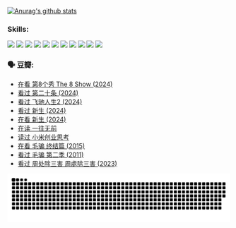 
[![Anurag's github stats](https://github-readme-stats.vercel.app/api?username=w940853815)](https://github.com/anuraghazra/github-readme-stats)

### Skills:

<code><img height="32" src="https://cdn.jsdelivr.net/npm/simple-icons@v5/icons/python.svg"></code>
<code><img height="32" src="https://cdn.jsdelivr.net/npm/simple-icons@v5/icons/javascript.svg"></code>
<code><img height="32" src="https://cdn.jsdelivr.net/npm/simple-icons@v5/icons/django.svg"></code>
<code><img height="32" src="https://cdn.jsdelivr.net/npm/simple-icons@v5/icons/flask.svg"></code>
<code><img height="32" src="https://cdn.jsdelivr.net/npm/simple-icons@v5/icons/vuetify.svg"></code>
<code><img height="32" src="https://cdn.jsdelivr.net/npm/simple-icons@v5/icons/git.svg"></code>
<code><img height="32" src="https://cdn.jsdelivr.net/npm/simple-icons@v5/icons/docker.svg"></code>
<code><img height="32" src="https://cdn.jsdelivr.net/npm/simple-icons@v5/icons/postgresql.svg"></code>
<code><img height="32" src="https://cdn.jsdelivr.net/npm/simple-icons@v5/icons/elasticsearch.svg"></code>
<code><img height="32" src="https://cdn.jsdelivr.net/npm/simple-icons@v5/icons/macos.svg"></code>
<code><img height="32" src="https://cdn.jsdelivr.net/npm/simple-icons@v5/icons/linux.svg"></code>

### 🗣 豆瓣:

<!-- DOUBAN-ACTIVITIES:START -->
- [在看 第8个秀 The 8 Show‎ (2024)](https://www.douban.com/people/136069238/status/4619801154/?_i=16826594)
- [看过 第二十条‎ (2024)](https://www.douban.com/people/136069238/status/4618624208/?_i=16826594)
- [看过 飞驰人生2‎ (2024)](https://www.douban.com/people/136069238/status/4616048805/?_i=16826594)
- [看过 新生‎ (2024)](https://www.douban.com/people/136069238/status/4612373431/?_i=16826594)
- [在看 新生‎ (2024)](https://www.douban.com/people/136069238/status/4607441062/?_i=16826594)
- [在读 一往无前](https://www.douban.com/people/136069238/status/4590507310/?_i=16826594)
- [读过 小米创业思考](https://www.douban.com/people/136069238/status/4590506983/?_i=16826594)
- [在看 毛骗 终结篇‎ (2015)](https://www.douban.com/people/136069238/status/4581971924/?_i=16826594)
- [看过 毛骗 第二季‎ (2011)](https://www.douban.com/people/136069238/status/4581971810/?_i=16826594)
- [看过 周处除三害 周處除三害‎ (2023)](https://www.douban.com/people/136069238/status/4575646701/?_i=16826594)
<!-- DOUBAN-ACTIVITIES:END -->


![Snake animation](https://raw.githubusercontent.com/w940853815/w940853815/output/github-contribution-grid-snake.svg)

<!--
**w940853815/w940853815** is a ✨ _special_ ✨ repository because its `README.md` (this file) appears on your GitHub profile.

Here are some ideas to get you started:

- 🔭 I’m currently working on ...
- 🌱 I’m currently learning ...
- 👯 I’m looking to collaborate on ...
- 🤔 I’m looking for help with ...
- 💬 Ask me about ...
- 📫 How to reach me: ...
- 😄 Pronouns: ...
- ⚡ Fun fact: ...
-->
